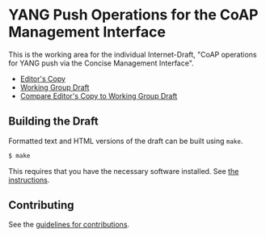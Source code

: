 # YANG Push Operations for the CoAP Management Interface

This is the working area for the individual Internet-Draft, "CoAP operations for YANG push via the Concise Management Interface".

* [Editor's Copy](https://henkbirkholz.github.io/draft-birkholz-yang-push-coap-problemstatement/#go.draft-birkholz-yang-push-coap-problemstatement.html)
* [Working Group Draft](https://tools.ietf.org/html/draft-birkholz-yang-push-coap-problemstatement)
* [Compare Editor's Copy to Working Group Draft](https://henkbirkholz.github.io/draft-birkholz-yang-push-coap-problemstatement/#go.draft-birkholz-yang-push-coap-problemstatement.diff)

## Building the Draft

Formatted text and HTML versions of the draft can be built using `make`.

```sh
$ make
```

This requires that you have the necessary software installed.  See
[the instructions](https://github.com/martinthomson/i-d-template/blob/master/doc/SETUP.md).


## Contributing

See the
[guidelines for contributions](https://github.com/henkbirkholz/draft-birkholz-yang-push-coap-problemstatement/blob/master/CONTRIBUTING.md).

